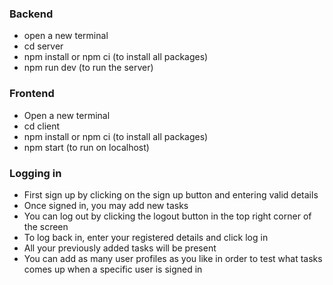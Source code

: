 ### Backend 
- open a new terminal
- cd server
- npm install or npm ci (to install all packages)
- npm run dev (to run the server)

### Frontend
- Open a new terminal 
- cd client
- npm install or npm ci (to install all packages)
- npm start (to run on localhost)

### Logging in
- First sign up by clicking on the sign up button and entering valid details
- Once signed in, you may add new tasks
- You can log out by clicking the logout button in the top right corner of the screen
- To log back in, enter your registered details and click log in
- All your previously added tasks will be present
- You can add as many user profiles as you like in order to test what tasks comes up when a specific user is signed in